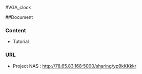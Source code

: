 #VGA_clock

##Document 

### Content
- Tutorial 

### URL
- Project NAS : <http://78.65.83.168:5000/sharing/yp9kKKkkr>